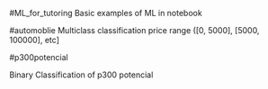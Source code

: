 #ML_for_tutoring
Basic examples of ML in notebook

#automoblie
Multiclass classification price range ([0, 5000], [5000, 100000], etc]

#p300potencial

Binary Classification of p300 potencial

